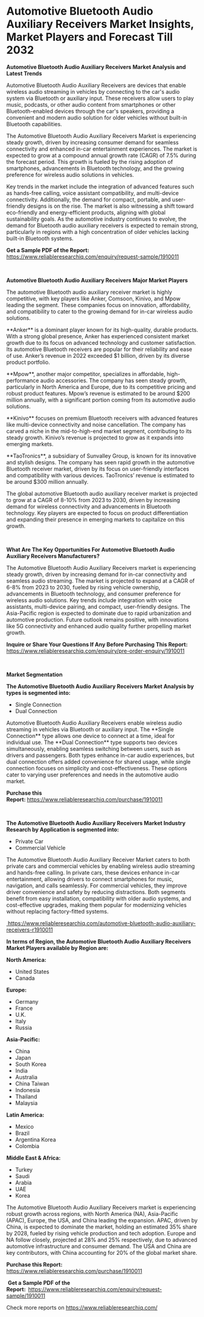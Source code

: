 <p><h1>Automotive Bluetooth Audio Auxiliary Receivers Market Insights, Market Players and Forecast Till 2032</h1></p><p><strong>Automotive Bluetooth Audio Auxiliary Receivers Market Analysis and Latest Trends</strong></p>
<p><p>Automotive Bluetooth Audio Auxiliary Receivers are devices that enable wireless audio streaming in vehicles by connecting to the car's audio system via Bluetooth or auxiliary input. These receivers allow users to play music, podcasts, or other audio content from smartphones or other Bluetooth-enabled devices through the car's speakers, providing a convenient and modern audio solution for older vehicles without built-in Bluetooth capabilities.</p><p>The Automotive Bluetooth Audio Auxiliary Receivers Market is experiencing steady growth, driven by increasing consumer demand for seamless connectivity and enhanced in-car entertainment experiences. The market is expected to grow at a compound annual growth rate (CAGR) of 7.5% during the forecast period. This growth is fueled by the rising adoption of smartphones, advancements in Bluetooth technology, and the growing preference for wireless audio solutions in vehicles.</p><p>Key trends in the market include the integration of advanced features such as hands-free calling, voice assistant compatibility, and multi-device connectivity. Additionally, the demand for compact, portable, and user-friendly designs is on the rise. The market is also witnessing a shift toward eco-friendly and energy-efficient products, aligning with global sustainability goals. As the automotive industry continues to evolve, the demand for Bluetooth audio auxiliary receivers is expected to remain strong, particularly in regions with a high concentration of older vehicles lacking built-in Bluetooth systems.</p></p>
<p><strong>Get a Sample PDF of the Report:&nbsp;</strong> <a href="https://www.reliableresearchiq.com/enquiry/request-sample/1910011?utm_campaign=1870&utm_medium=2&utm_source=Github&utm_content=ia&utm_term=24012025&utm_id=automotive-bluetooth-audio-auxiliary-receivers">https://www.reliableresearchiq.com/enquiry/request-sample/1910011</a></p>
<p>&nbsp;</p>
<p><strong>Automotive Bluetooth Audio Auxiliary Receivers Major Market Players</strong></p>
<p><p>The automotive Bluetooth audio auxiliary receiver market is highly competitive, with key players like Anker, Comsoon, Kinivo, and Mpow leading the segment. These companies focus on innovation, affordability, and compatibility to cater to the growing demand for in-car wireless audio solutions.</p><p>**Anker** is a dominant player known for its high-quality, durable products. With a strong global presence, Anker has experienced consistent market growth due to its focus on advanced technology and customer satisfaction. Its automotive Bluetooth receivers are popular for their reliability and ease of use. Anker’s revenue in 2022 exceeded $1 billion, driven by its diverse product portfolio.</p><p>**Mpow**, another major competitor, specializes in affordable, high-performance audio accessories. The company has seen steady growth, particularly in North America and Europe, due to its competitive pricing and robust product features. Mpow’s revenue is estimated to be around $200 million annually, with a significant portion coming from its automotive audio solutions.</p><p>**Kinivo** focuses on premium Bluetooth receivers with advanced features like multi-device connectivity and noise cancellation. The company has carved a niche in the mid-to-high-end market segment, contributing to its steady growth. Kinivo’s revenue is projected to grow as it expands into emerging markets.</p><p>**TaoTronics**, a subsidiary of Sunvalley Group, is known for its innovative and stylish designs. The company has seen rapid growth in the automotive Bluetooth receiver market, driven by its focus on user-friendly interfaces and compatibility with various devices. TaoTronics’ revenue is estimated to be around $300 million annually.</p><p>The global automotive Bluetooth audio auxiliary receiver market is projected to grow at a CAGR of 8-10% from 2023 to 2030, driven by increasing demand for wireless connectivity and advancements in Bluetooth technology. Key players are expected to focus on product differentiation and expanding their presence in emerging markets to capitalize on this growth.</p></p>
<p>&nbsp;</p>
<p><strong>What Are The Key Opportunities For Automotive Bluetooth Audio Auxiliary Receivers Manufacturers?</strong></p>
<p><p>The Automotive Bluetooth Audio Auxiliary Receivers market is experiencing steady growth, driven by increasing demand for in-car connectivity and seamless audio streaming. The market is projected to expand at a CAGR of 6-8% from 2023 to 2030, fueled by rising vehicle ownership, advancements in Bluetooth technology, and consumer preference for wireless audio solutions. Key trends include integration with voice assistants, multi-device pairing, and compact, user-friendly designs. The Asia-Pacific region is expected to dominate due to rapid urbanization and automotive production. Future outlook remains positive, with innovations like 5G connectivity and enhanced audio quality further propelling market growth.</p></p>
<p><strong>Inquire or Share Your Questions If Any Before Purchasing This Report:</strong> <a href="https://www.reliableresearchiq.com/enquiry/pre-order-enquiry/1910011?utm_campaign=1870&utm_medium=2&utm_source=Github&utm_content=ia&utm_term=24012025&utm_id=automotive-bluetooth-audio-auxiliary-receivers">https://www.reliableresearchiq.com/enquiry/pre-order-enquiry/1910011</a></p>
<p>&nbsp;</p>
<p><strong>Market Segmentation</strong></p>
<p><strong>The Automotive Bluetooth Audio Auxiliary Receivers Market Analysis by types is segmented into:</strong></p>
<p><ul><li>Single Connection</li><li>Dual Connection</li></ul></p>
<p><p>Automotive Bluetooth Audio Auxiliary Receivers enable wireless audio streaming in vehicles via Bluetooth or auxiliary input. The **Single Connection** type allows one device to connect at a time, ideal for individual use. The **Dual Connection** type supports two devices simultaneously, enabling seamless switching between users, such as drivers and passengers. Both types enhance in-car audio experiences, but dual connection offers added convenience for shared usage, while single connection focuses on simplicity and cost-effectiveness. These options cater to varying user preferences and needs in the automotive audio market.</p></p>
<p><strong>Purchase this Report:&nbsp;</strong><a href="https://www.reliableresearchiq.com/purchase/1910011?utm_campaign=1870&utm_medium=2&utm_source=Github&utm_content=ia&utm_term=24012025&utm_id=automotive-bluetooth-audio-auxiliary-receivers">https://www.reliableresearchiq.com/purchase/1910011</a></p>
<p>&nbsp;</p>
<p><strong>The Automotive Bluetooth Audio Auxiliary Receivers Market Industry Research by Application is segmented into:</strong></p>
<p><ul><li>Private Car</li><li>Commercial Vehicle</li></ul></p>
<p><p>The Automotive Bluetooth Audio Auxiliary Receiver Market caters to both private cars and commercial vehicles by enabling wireless audio streaming and hands-free calling. In private cars, these devices enhance in-car entertainment, allowing drivers to connect smartphones for music, navigation, and calls seamlessly. For commercial vehicles, they improve driver convenience and safety by reducing distractions. Both segments benefit from easy installation, compatibility with older audio systems, and cost-effective upgrades, making them popular for modernizing vehicles without replacing factory-fitted systems.</p></p>
<p><a href="https://www.reliableresearchiq.com/automotive-bluetooth-audio-auxiliary-receivers-r1910011?utm_campaign=1870&utm_medium=2&utm_source=Github&utm_content=ia&utm_term=24012025&utm_id=automotive-bluetooth-audio-auxiliary-receivers">&nbsp;https://www.reliableresearchiq.com/automotive-bluetooth-audio-auxiliary-receivers-r1910011</a></p>
<p><strong>In terms of Region, the Automotive Bluetooth Audio Auxiliary Receivers Market Players available by Region are:</strong></p>
<p>
    <p> <strong> North America: </strong>
        <ul>
            <li>United States</li>
            <li>Canada</li>
        </ul>
        </p> 
    <p> <strong> Europe: </strong>
        <ul>
            <li>Germany</li>
            <li>France</li>
            <li>U.K.</li>
            <li>Italy</li>
            <li>Russia</li>
        </ul>
        </p> 
    <p> <strong> Asia-Pacific: </strong>
        <ul>
            <li>China</li>
            <li>Japan</li>
            <li>South Korea</li>
            <li>India</li>
            <li>Australia</li>
            <li>China Taiwan</li>
            <li>Indonesia</li>
            <li>Thailand</li>
            <li>Malaysia</li>
        </ul>
        </p> 
    <p> <strong> Latin America: </strong>
        <ul>
            <li>Mexico</li>
            <li>Brazil</li>
            <li>Argentina Korea</li>
            <li>Colombia</li>
        </ul>
        </p> 
    <p> <strong> Middle East & Africa: </strong>
        <ul>
            <li>Turkey</li>
            <li>Saudi</li>
            <li>Arabia</li>
            <li>UAE</li>
            <li>Korea</li>
        </ul>
    </p>
    </p>
<p><p>The Automotive Bluetooth Audio Auxiliary Receivers market is experiencing robust growth across regions, with North America (NA), Asia-Pacific (APAC), Europe, the USA, and China leading the expansion. APAC, driven by China, is expected to dominate the market, holding an estimated 35% share by 2028, fueled by rising vehicle production and tech adoption. Europe and NA follow closely, projected at 28% and 25% respectively, due to advanced automotive infrastructure and consumer demand. The USA and China are key contributors, with China accounting for 20% of the global market share.</p></p>
<p><strong>Purchase this Report: </strong><a href="https://www.reliableresearchiq.com/purchase/1910011?utm_campaign=1870&utm_medium=2&utm_source=Github&utm_content=ia&utm_term=24012025&utm_id=automotive-bluetooth-audio-auxiliary-receivers">https://www.reliableresearchiq.com/purchase/1910011</a></p>
<p>&nbsp;<strong>Get a Sample PDF of the Report:&nbsp;&nbsp;</strong><a href="https://www.reliableresearchiq.com/enquiry/request-sample/1910011?utm_campaign=1870&utm_medium=2&utm_source=Github&utm_content=ia&utm_term=24012025&utm_id=automotive-bluetooth-audio-auxiliary-receivers">https://www.reliableresearchiq.com/enquiry/request-sample/1910011</a></p>
<p><strong></strong></p>
<p>Check more reports on <a href="https://www.reliableresearchiq.com/?utm_campaign=1870&utm_medium=2&utm_source=Github&utm_content=ia&utm_term=24012025&utm_id=automotive-bluetooth-audio-auxiliary-receivers">https://www.reliableresearchiq.com/</a></p>